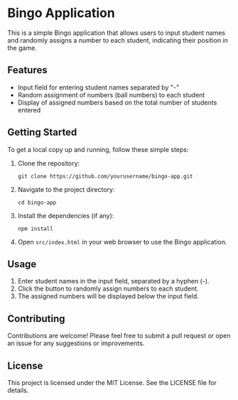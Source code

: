 # Bingo Application

This is a simple Bingo application that allows users to input student names and randomly assigns a number to each student, indicating their position in the game.

## Features

- Input field for entering student names separated by "-"
- Random assignment of numbers (ball numbers) to each student
- Display of assigned numbers based on the total number of students entered

## Getting Started

To get a local copy up and running, follow these simple steps:

1. Clone the repository:
   ```
   git clone https://github.com/yourusername/bingo-app.git
   ```

2. Navigate to the project directory:
   ```
   cd bingo-app
   ```

3. Install the dependencies (if any):
   ```
   npm install
   ```

4. Open `src/index.html` in your web browser to use the Bingo application.

## Usage

1. Enter student names in the input field, separated by a hyphen (-).
2. Click the button to randomly assign numbers to each student.
3. The assigned numbers will be displayed below the input field.

## Contributing

Contributions are welcome! Please feel free to submit a pull request or open an issue for any suggestions or improvements.

## License

This project is licensed under the MIT License. See the LICENSE file for details.